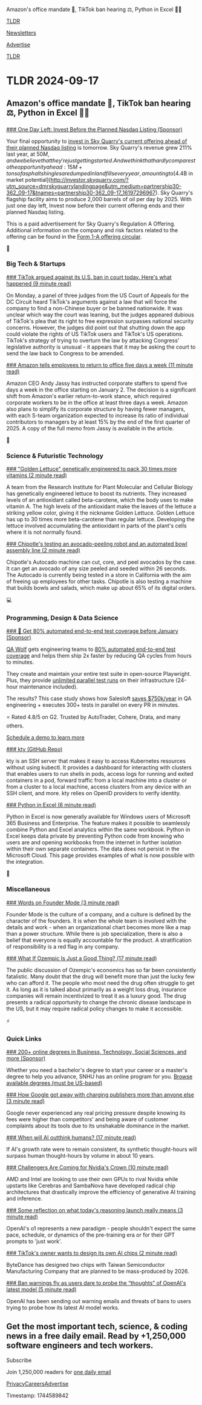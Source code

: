 Amazon's office mandate 💼, TikTok ban hearing ⚖️, Python in Excel 👨‍💻  

[TLDR](/)

[Newsletters](/newsletters)

[Advertise](https://advertise.tldr.tech/)

[TLDR](/)

# TLDR 2024-09-17

## Amazon's office mandate 💼, TikTok ban hearing ⚖️, Python in Excel 👨‍💻

### 

[### One Day Left: Invest Before the Planned Nasdaq Listing (Sponsor)](http://investor.skyquarry.com/?utm_source=dmrskyquarrylandingpage&amp;utm_medium=partnership30-362_09-17&amp;tnames=partnership30-362_09-17_16197296967)

Your final opportunity to [invest in Sky Quarry's current offering ahead of their planned Nasdaq listing](http://investor.skyquarry.com/?utm_source=dmrskyquarrylandingpage&utm_medium=partnership30-362_09-17&tnames=partnership30-362_09-17_16197296967) is tomorrow. Sky Quarry's revenue grew 211% last year, at $50M, and we believe that they're just getting started. And we think that hardly compares to the opportunity ahead: 15M+ tons of asphalt shingles are dumped in landfills every year, amounting to [$4.4B in market potential](http://investor.skyquarry.com/?utm_source=dmrskyquarrylandingpage&utm_medium=partnership30-362_09-17&tnames=partnership30-362_09-17_16197296967). Sky Quarry's flagship facility aims to produce 2,000 barrels of oil per day by 2025. With just one day left, Invest now before their current offering ends and their planned Nasdaq listing.

This is a paid advertisement for Sky Quarry's Regulation A Offering. Additional information on the company and risk factors related to the offering can be found in the [Form 1-A offering circular](http://investor.skyquarry.com/?utm_source=dmrskyquarrylandingpage&utm_medium=partnership30-362_09-17&tnames=partnership30-362_09-17_16197296967).

📱

### Big Tech & Startups

[### TikTok argued against its U.S. ban in court today. Here's what happened (9 minute read)](https://www.npr.org/2024/09/16/g-s1-23194/tiktok-us-ban-appeals-court?utm_source=tldrnewsletter)

On Monday, a panel of three judges from the US Court of Appeals for the DC Circuit heard TikTok's arguments against a law that will force the company to find a non-Chinese buyer or be banned nationwide. It was unclear which way the court was leaning, but the judges appeared dubious of TikTok's plea that its right to free expression surpasses national security concerns. However, the judges did point out that shutting down the app could violate the rights of US TikTok users and TikTok's US operations. TikTok's strategy of trying to overturn the law by attacking Congress' legislative authority is unusual - it appears that it may be asking the court to send the law back to Congress to be amended.

[### Amazon tells employees to return to office five days a week (11 minute read)](https://www.cnbc.com/2024/09/16/amazon-jassy-tells-employees-to-return-to-office-five-days-a-week.html?utm_source=tldrnewsletter)

Amazon CEO Andy Jassy has instructed corporate staffers to spend five days a week in the office starting on January 2. The decision is a significant shift from Amazon's earlier return-to-work stance, which required corporate workers to be in the office at least three days a week. Amazon also plans to simplify its corporate structure by having fewer managers, with each S-team organization expected to increase its ratio of individual contributors to managers by at least 15% by the end of the first quarter of 2025. A copy of the full memo from Jassy is available in the article.

🚀

### Science & Futuristic Technology

[### "Golden Lettuce" genetically engineered to pack 30 times more vitamins (2 minute read)](https://newatlas.com/health-wellbeing/golden-lettuce-genetically-engineered-30-times-vitamins/?utm_source=tldrnewsletter)

A team from the Research Institute for Plant Molecular and Cellular Biology has genetically engineered lettuce to boost its nutrients. They increased levels of an antioxidant called beta-carotene, which the body uses to make vitamin A. The high levels of the antioxidant make the leaves of the lettuce a striking yellow color, giving it the nickname Golden Lettuce. Golden Lettuce has up to 30 times more beta-carotene than regular lettuce. Developing the lettuce involved accumulating the antioxidant in parts of the plant's cells where it is not normally found.

[### Chipotle's testing an avocado-peeling robot and an automated bowl assembly line (2 minute read)](https://www.theverge.com/2024/9/16/24246401/chipotle-robotics-autocado-avocado-peeling-bowl-assembly-line?utm_source=tldrnewsletter)

Chipotle's Autocado machine can cut, core, and peel avocados by the case. It can get an avocado of any size peeled and seeded within 26 seconds. The Autocado is currently being tested in a store in California with the aim of freeing up employees for other tasks. Chipotle is also testing a machine that builds bowls and salads, which make up about 65% of its digital orders.

💻

### Programming, Design & Data Science

[### 🤯 Get 80% automated end-to-end test coverage before January (Sponsor)](https://www.qawolf.com/?utm_campaign=TestCoverage17092024&amp;utm_source=tldr&amp;utm_medium=newsletter)

[QA Wolf](https://www.qawolf.com/?utm_campaign=TestCoverage17092024&utm_source=tldr&utm_medium=newsletter) gets engineering teams to [80% automated end-to-end test coverage](https://www.qawolf.com/?utm_campaign=TestCoverage17092024&utm_source=tldr&utm_medium=newsletter) and helps them ship 2x faster by reducing QA cycles from hours to minutes.

They create and maintain your entire test suite in open-source Playwright. Plus, they provide [unlimited parallel test runs](https://www.qawolf.com/?utm_campaign=TestCoverage17092024&utm_source=tldr&utm_medium=newsletter) on their infrastructure (24-hour maintenance included).

The results? This case study shows how Salesloft [saves $750k/year](https://www.qawolf.com/case-studies/salesloft?utm_campaign=TestCoverage17092024&utm_source=tldr&utm_medium=newsletter) in QA engineering + executes 300+ tests in parallel on every PR in minutes.

⭐ Rated 4.8/5 on G2. Trusted by AutoTrader, Cohere, Drata, and many others.

[Schedule a demo to learn more](https://www.qawolf.com/?utm_campaign=TestCoverage17092024&utm_source=tldr&utm_medium=newsletter)

[### kty (GitHub Repo)](https://github.com/grampelberg/kty?utm_source=tldrnewsletter)

kty is an SSH server that makes it easy to access Kubernetes resources without using kubectl. It provides a dashboard for interacting with clusters that enables users to run shells in pods, access logs for running and exited containers in a pod, forward traffic from a local machine into a cluster or from a cluster to a local machine, access clusters from any device with an SSH client, and more. kty relies on OpenID providers to verify identity.

[### Python in Excel (6 minute read)](https://techcommunity.microsoft.com/t5/excel-blog/python-in-excel-available-now/ba-p/4240212?utm_source=tldrnewsletter)

Python in Excel is now generally available for Windows users of Microsoft 365 Business and Enterprise. The feature makes it possible to seamlessly combine Python and Excel analytics within the same workbook. Python in Excel keeps data private by preventing Python code from knowing who users are and opening workbooks from the internet in further isolation within their own separate containers. The data does not persist in the Microsoft Cloud. This page provides examples of what is now possible with the integration.

🎁

### Miscellaneous

[### Words on Founder Mode (3 minute read)](https://randsinrepose.com/archives/words-on-founder-mode/?utm_source=tldrnewsletter)

Founder Mode is the culture of a company, and a culture is defined by the character of the founders. It is when the whole team is involved with the details and work - when an organizational chart becomes more like a map than a power structure. While there is job specialization, there is also a belief that everyone is equally accountable for the product. A stratification of responsibility is a red flag in any company.

[### What If Ozempic Is Just a Good Thing? (17 minute read)](https://nymag.com/intelligencer/article/ozempic-weight-loss-diet-drug-moral-panic.html?utm_source=tldrnewsletter)

The public discussion of Ozempic's economics has so far been consistently fatalistic. Many doubt that the drug will benefit more than just the lucky few who can afford it. The people who most need the drug often struggle to get it. As long as it is talked about primarily as a weight loss drug, insurance companies will remain incentivized to treat it as a luxury good. The drug presents a radical opportunity to change the chronic disease landscape in the US, but it may require radical policy changes to make it accessible.

⚡

### Quick Links

[### 200+ online degrees in Business, Technology, Social Sciences, and more (Sponsor)](https://degrees.snhu.edu/?utm_source=TLDR&amp;utm_medium=PPL&amp;utm_campaign=PROS_Email&amp;utm_content=TLDR-Gen&amp;snhu_segment=OL)

Whether you need a bachelor's degree to start your career or a master's degree to help you advance, SNHU has an online program for you. [Browse available degrees (must be US-based)](https://degrees.snhu.edu/?utm_source=TLDR&utm_medium=PPL&utm_campaign=PROS_Email&utm_content=TLDR-Gen&snhu_segment=OL)

[### How Google got away with charging publishers more than anyone else (3 minute read)](https://www.theverge.com/2024/9/16/24244357/google-adx-take-rate-commission-antitrust-trial?utm_source=tldrnewsletter)

Google never experienced any real pricing pressure despite knowing its fees were higher than competitors' and being aware of customer complaints about its tools due to its unshakable dominance in the market.

[### When will AI outthink humans? (17 minute read)](https://davidvgilmore.com/writings/outthinking-ai?utm_source=tldrnewsletter)

If AI's growth rate were to remain consistent, its synthetic thought-hours will surpass human thought-hours by volume in about 10 years.

[### Challengers Are Coming for Nvidia's Crown (10 minute read)](https://spectrum.ieee.org/nvidia-ai?utm_source=tldrnewsletter)

AMD and Intel are looking to use their own GPUs to rival Nvidia while upstarts like Cerebras and SambaNova have developed radical chip architectures that drastically improve the efficiency of generative AI training and inference.

[### Some reflection on what today's reasoning launch really means (3 minute read)](https://threadreaderapp.com/thread/1834294935497179633.html?utm_source=tldrnewsletter)

OpenAI's o1 represents a new paradigm - people shouldn't expect the same pace, schedule, or dynamics of the pre-training era or for their GPT prompts to 'just work'.

[### TikTok's owner wants to design its own AI chips (2 minute read)](https://qz.com/tiktok-owner-bytedance-reportedly-design-ai-chips-tsmc-1851649056?utm_source=tldrnewsletter)

ByteDance has designed two chips with Taiwan Semiconductor Manufacturing Company that are planned to be mass-produced by 2026.

[### Ban warnings fly as users dare to probe the “thoughts” of OpenAI's latest model (5 minute read)](https://arstechnica.com/information-technology/2024/09/openai-threatens-bans-for-probing-new-ai-models-reasoning-process/?utm_source=tldrnewsletter)

OpenAI has been sending out warning emails and threats of bans to users trying to probe how its latest AI model works.

## Get the most important tech, science, & coding news in a free daily email. Read by +1,250,000 software engineers and tech workers.

Subscribe

Join 1,250,000 readers for [one daily email](/api/latest/tech)

[Privacy](/privacy)[Careers](https://jobs.ashbyhq.com/tldr.tech)[Advertise](/tech/advertise)

Timestamp: 1744589842
